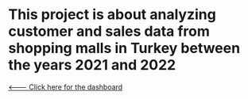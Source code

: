 # This project is about analyzing customer and sales data from shopping malls in Turkey between the years 2021 and 2022

<a href="https://public.tableau.com/app/profile/phi.bui/viz/Salesandcustomerdataproject/Dashboard3"> <--- Click here for the dashboard
